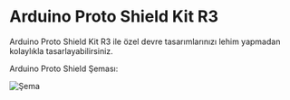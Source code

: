 # Arduino Proto Shield Kit R3 #

Arduino Proto Shield Kit R3 ile özel devre tasarımlarınızı lehim yapmadan kolaylıkla tasarlayabilirsiniz.

Arduino Proto Shield Şeması:

![Şema](https://user-images.githubusercontent.com/101178401/179923792-e4f532f9-ce45-4bcb-8bb1-bab992d91b56.png)
